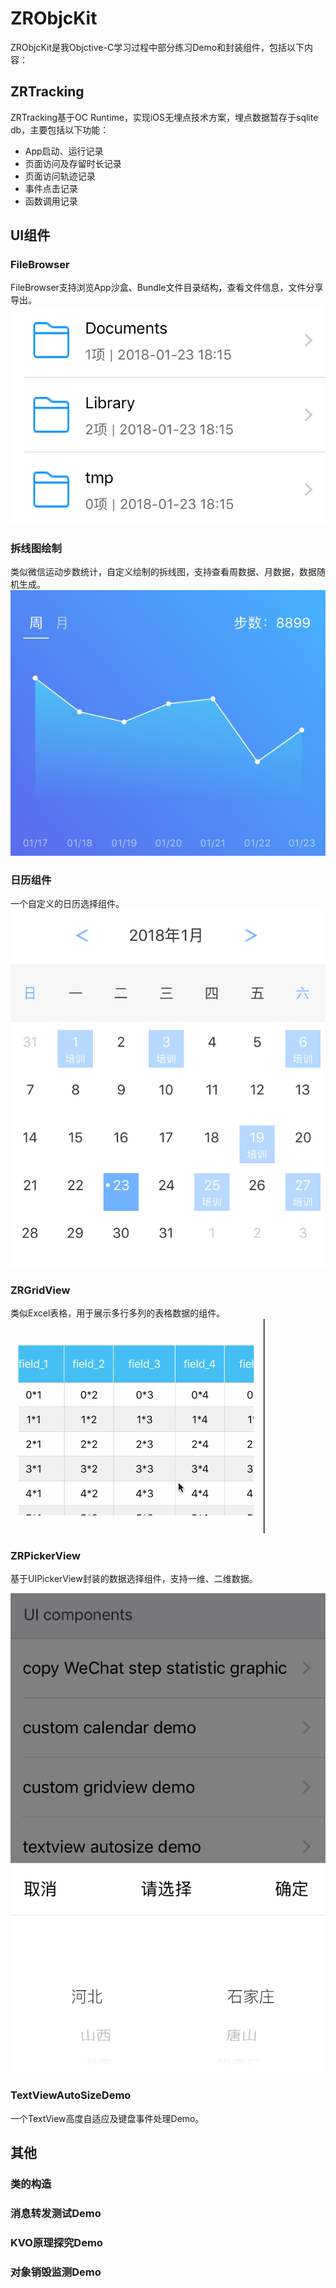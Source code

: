 # ZRObjcKit

ZRObjcKit是我Objctive-C学习过程中部分练习Demo和封装组件，包括以下内容：

## ZRTracking

ZRTracking基于OC Runtime，实现iOS无埋点技术方案，埋点数据暂存于sqlite db，主要包括以下功能：

* App启动、运行记录
* 页面访问及存留时长记录
* 页面访问轨迹记录
* 事件点击记录
* 函数调用记录

## UI组件

### FileBrowser

FileBrowser支持浏览App沙盒、Bundle文件目录结构，查看文件信息，文件分享导出。
![](https://raw.githubusercontent.com/jiaxw32/ZRObjcKit/master/ZRObjcKit/Resource/fileBrowser.png)

### 拆线图绘制

类似微信运动步数统计，自定义绘制的拆线图，支持查看周数据、月数据，数据随机生成。
![](https://raw.githubusercontent.com/jiaxw32/ZRObjcKit/master/ZRObjcKit/Resource/polylineGraphic.png)

### 日历组件

一个自定义的日历选择组件。                     
![](https://raw.githubusercontent.com/jiaxw32/ZRObjcKit/master/ZRObjcKit/Resource/customCalendar.png)

### ZRGridView

类似Excel表格，用于展示多行多列的表格数据的组件。       
![](https://raw.githubusercontent.com/jiaxw32/ZRGridView/master/ZRGridView/ZRGridView/gridview.gif)

### ZRPickerView

基于UIPickerView封装的数据选择组件，支持一维、二维数据。

![](https://raw.githubusercontent.com/jiaxw32/ZRObjcKit/master/ZRObjcKit/Resource/pickerview.png)

### TextViewAutoSizeDemo

一个TextView高度自适应及键盘事件处理Demo。

## 其他

### 类的构造

### 消息转发测试Demo

### KVO原理探究Demo

### 对象销毁监测Demo
